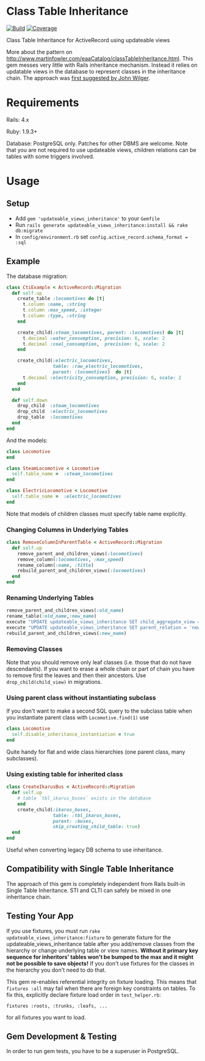 # Class Table Inheritance

[![Build](https://github.com/tutuf/updateable_views_inheritance/actions/workflows/build.yml/badge.svg)](https://github.com/tutuf/updateable_views_inheritance/actions?query=workflow:build)
[![Coverage](https://app.deepsource.com/gh/tutuf/updateable_views_inheritance.svg/?label=code+coverage&show_trend=true&token=AMfm8-_-qDZoknMh9-8IYp3R)](https://app.deepsource.com/gh/tutuf/updateable_views_inheritance/)

Class Table Inheritance for ActiveRecord using updateable views

More about the pattern on
http://www.martinfowler.com/eaaCatalog/classTableInheritance.html. This gem
messes very little with Rails inheritance mechanism. Instead it relies on
updatable views in the database to represent classes in the inheritance chain.
The approach was [first suggested by John
Wilger](http://web.archive.org/web/20060408145717/johnwilger.com/articles/2005/09/29/class-table-inheritance-in-rails-with-postgresql).


# Requirements

Rails: 4.x

Ruby: 1.9.3+

Database: PostgreSQL only. Patches for other DBMS are welcome. Note that you are
not required to use updateable views, children relations can be tables with
some triggers involved.

# Usage

## Setup

* Add `gem 'updateable_views_inheritance'` to your `Gemfile`
* Run `rails generate updateable_views_inheritance:install && rake db:migrate`
* In `config/environment.rb` set `config.active_record.schema_format = :sql`

## Example

The database migration:

```ruby
class CtiExample < ActiveRecord::Migration
  def self.up
    create_table :locomotives do |t|
      t.column :name, :string
      t.column :max_speed, :integer
      t.column :type, :string
    end

    create_child(:steam_locomotives, parent: :locomotives) do |t|
      t.decimal :water_consumption, precision: 6, scale: 2
      t.decimal :coal_consumption,  precision: 6, scale: 2
    end

    create_child(:electric_locomotives,
                 table: :raw_electric_locomotives,
                 parent: :locomotives)  do |t|
      t.decimal :electricity_consumption, precision: 6, scale: 2
    end
  end

  def self.down
    drop_child  :steam_locomotives
    drop_child  :electric_locomotives
    drop_table  :locomotives
  end
end
```

And the models:

```ruby
class Locomotive
end

class SteamLocomotive < Locomotive
  self.table_name =  :steam_locomotives
end

class ElectricLocomotive < Locomotive
  self.table_name =  :electric_locomotives
end
```

Note that models of children classes must specify table name explicitly.

### Changing Columns in Underlying Tables

```ruby
class RemoveColumnInParentTable < ActiveRecord::Migration
  def self.up
    remove_parent_and_children_views(:locomotives)
    remove_column(:locomotives, :max_speed)
    rename_column(:name, :title)
    rebuild_parent_and_children_views(:locomotives)
  end
end
```

### Renaming Underlying Tables

```ruby
remove_parent_and_children_views(:old_name)
rename_table(:old_name,:new_name)
execute "UPDATE updateable_views_inheritance SET child_aggregate_view = 'new_name' WHERE child_aggregate_view = 'old_name'"
execute "UPDATE updateable_views_inheritance SET parent_relation = 'new_name' WHERE parent_relation = 'old_name'"
rebuild_parent_and_children_views(:new_name)
```

### Removing Classes

Note that you should remove only leaf classes (i.e. those that do not have
descendants). If you want to erase a whole chain or part of chain you have to
remove first the leaves and then their ancestors. Use `drop_child(child_view)`
in migrations.

### Using parent class without instantiating subclass

If you don't want to make a second SQL query to the subclass table when you instantiate
parent class with `Locomotive.find(1)` use
```ruby
class Locomotive
  self.disable_inheritance_instantiation = true
end
```
Quite handy for flat and wide class hierarchies (one parent class, many subclasses).

### Using existing table for inherited class

```ruby
class CreateIkarusBus < ActiveRecord::Migration
  def self.up
    # table `tbl_ikarus_buses` exists in the database
    end
    create_child(:ikarus_buses,
                 table: :tbl_ikarus_buses,
                 parent: :buses,
                 skip_creating_child_table: true)
  end
end
```
Useful when converting legacy DB schema to use inheritance.

## Compatibility with Single Table Inheritance

The approach of this gem is completely independent from Rails built-in Single
Table Inheritance. STI and CLTI can safely be mixed in one inheritance chain.

## Testing Your App

If you use fixtures, you must run `rake updateable_views_inheritance:fixture` to
generate fixture for the updateable_views_inheritance table after you
add/remove classes from the hierarchy or change underlying table or view names.
**Without it primary key sequence for inheritors' tables won't be bumped to the
max and it might not be possible to save objects!** If you don't use fixtures
for the classes in the hierarchy you don't need to do that.

This gem re-enables referential integrity on fixture loading. This means that
`fixtures :all` may fail when there are foreign key constraints on tables. To
fix this, explicitly declare fixture load order in `test_helper.rb`:

```
fixtures :roots, :trunks, :leafs, ...
```
for all fixtures you want to load.

## Gem Development & Testing

In order to run gem tests, you have to be a superuser in PostgreSQL.
